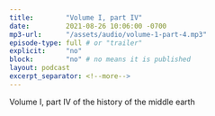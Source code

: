 ```yaml
---
title:        "Volume I, part IV"
date:         2021-08-26 10:06:00 -0700
mp3-url:      "/assets/audio/volume-1-part-4.mp3"
episode-type: full # or "trailer"
explicit:     "no"
block:        "no" # no means it is published
layout: podcast
excerpt_separator: <!--more-->
---
```


<!--more-->

Volume I, part IV of the history of the middle earth
